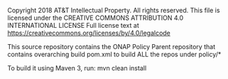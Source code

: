 Copyright 2018 AT&T Intellectual Property. All rights reserved.
This file is licensed under the CREATIVE COMMONS ATTRIBUTION 4.0 INTERNATIONAL LICENSE
Full license text at https://creativecommons.org/licenses/by/4.0/legalcode

This source repository contains the ONAP Policy Parent repository that contains
overarching build pom.xml to build ALL the repos under policy/*

To build it using Maven 3, run: mvn clean install
